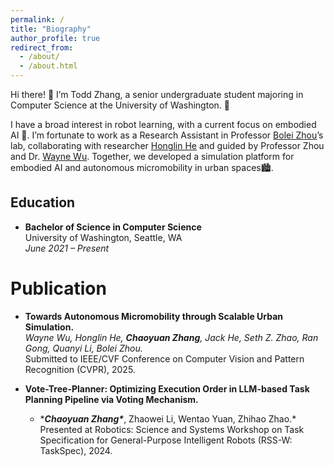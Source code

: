 ```yaml
---
permalink: /
title: "Biography"
author_profile: true
redirect_from: 
  - /about/
  - /about.html
---
```


Hi there! 👋 I’m Todd Zhang, a senior undergraduate student majoring in Computer Science at the University of Washington. 🌟

I have a broad interest in robot learning, with a current focus on embodied AI 🤖. I’m fortunate to work as a Research Assistant in Professor [Bolei Zhou](https://boleizhou.github.io/)’s lab, collaborating with researcher [Honglin He](https://dhlinv.github.io/) and guided by Professor Zhou and Dr. [Wayne Wu](https://wywu.github.io/). Together, we developed a simulation platform for embodied AI and autonomous micromobility in urban spaces🏙.

Education
------
- **Bachelor of Science in Computer Science**  
  University of Washington, Seattle, WA  
  *June 2021 – Present*

Publication
======
- **Towards Autonomous Micromobility through Scalable Urban Simulation.**  
  *Wayne Wu, Honglin He, ***Chaoyuan Zhang***, Jack He, Seth Z. Zhao, Ran Gong, Quanyi Li, Bolei Zhou.*  
  Submitted to IEEE/CVF Conference on Computer Vision and Pattern Recognition (CVPR), 2025.

- **Vote-Tree-Planner: Optimizing Execution Order in LLM-based Task Planning Pipeline via Voting Mechanism.**  
  * \****Chaoyuan Zhang\****, Zhaowei Li, Wentao Yuan, Zhihao Zhao.*  
  Presented at Robotics: Science and Systems Workshop on Task Specification for General-Purpose Intelligent Robots (RSS-W: TaskSpec), 2024.